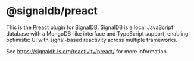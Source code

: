 # @signaldb/preact

This is the [Preact](https://preactjs.com/guide/v10/signals/) plugin for [SignalDB](https://github.com/maxnowack/signaldb). SignalDB is a local JavaScript database with a MongoDB-like interface and TypeScript support, enabling optimistic UI with signal-based reactivity across multiple frameworks.

See https://signaldb.js.org/reactivity/preact/ for more information.
